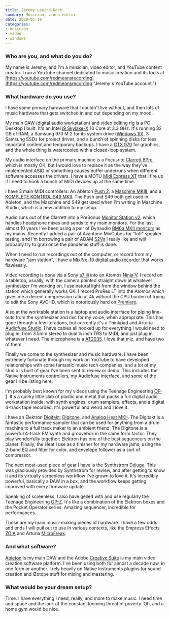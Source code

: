 ```yaml
---
title: Jeremy Leaird-Koch
summary: Musician, video editor
date: 2020-05-19
categories:
- musician
- video
- windows
---
```


### Who are you, and what do you do?

My name is Jeremy, and I'm a musician, video editor, and YouTube content creator. I run a YouTube channel dedicated to music creation and its tools at [https://youtube.com/redmeansrecording](https://youtube.com/redmeansrecording "Jeremy's YouTube account.")

### What hardware do you use?

I have some primary hardware that I couldn't live without, and then lots of music hardware that gets switched in and out depending on my mood.

My main DAW (digital audio workstation) and video editing rig is a PC Desktop I built. It's an Intel [i9 Skylake-X][core-i9-7900x] 10 Core at 3.3 GHz. It's running 32 GB of RAM, a Samsung 970 M.2 for its system drive ([Windows 10][windows-10]), 3 Samsung SSDs for project drives, and a bunch of spinning disks for less important content and temporary backups. I have a [GTX 970][geforce-gtx-970] for graphics, and the whole thing is watercooled with a closed-loop system.

My audio interface on the primary machine is a Focusrite [Clarrett 8Pre][clarett-8pre], which is mostly OK, but I would love to replace it as the way they've implemented ASIO or something causes buffer underruns when different software accesses the drivers. I have a MOTU [Midi Express XT][midi-express-xt] that I fire up if I need to hook a bunch of MIDI devices up at the same time.

I have 3 main MIDI controllers: An Ableton [Push 2][push], a [Maschine MKIII][maschine], and a [KOMPLETE KONTROL S49 MKII][komplete-kontrol-s49]. The Push and S49 both get used in Ableton, and the Maschine and S49 get used when I'm writing in Maschine Studio, which is a new addition to my setup.

Audio runs out of the Clarrett into a PreSonus [Monitor Station v2][monitor-station-v2], which handles headphone mixes and sends to my main monitors. For the last almost 10 years I've been using a pair of Dynaudio [BM6a MKII monitors][bm6a-mkii] as my mains. Recently I added a pair of Avantone MixCubes for "lofi" speaker testing, and I'm borrowing a pair of ADAM [S2Vs][s2v] I really like and will probably try to grab once the pandemic stuff is done.

When I need to run recordings out of the computer, or record from my hardware "jam station", I have a [MixPre-10 digital audio recorder][mixpre-10-ii] that works flawlessly.

Video recording is done via a Sony [a7 iii][a7-iii] into an Atomos [Ninja V][ninja-v]. I record on a tabletop, usually, with the camera pointed straight down at whatever synthesizer I'm working on. I use natural light from the window behind the station which generally works OK. I record ProRes LT into the Atomos which gives me a decent compression ratio at 4k without the CPU burden of trying to edit the Sony AVCHD, which is notoriously hard on [Premiere][].

Also at the worktable station is a laptop and audio interface for piping line-outs from the synthesizer and mic for my voice, when appropriate. This has gone through a few iterations, but currently it's a Thinkpad and Arturia [Audiofuse Studio][audiofuse-studio]. I have cables all hooked up for everything I would need to plug in, from 3.5mm stereo to dual ¼ inch TRS to MIDI, and just plug in whatever I need. The microphone is a [AT2035][]. I love that mic, and have two of them.

Finally we come to the synthesizer and music hardware. I have been extremely fortunate through my work on YouTube to have developed relationships with some fantastic music tech companies, and a lot of my studio is built of gear I've been sent to review or demo. This includes the Native Instruments controllers, my Audiofuse interface, and some of the gear I'll be listing here.

I'm probably best known for my videos using the Teenage Engineering [OP-1][]. It's a quirky little slab of plastic and metal that packs a full digital audio workstation inside, with synth engines, drum samplers, effects, and a digital 4-track tape recorded. It's powerful and weird and I love it.

I have an Elektron [Digitakt][], [Digitone][], and [Analog Heat MKII][analog-heat-mkii]. The Digitakt is a fantastic performance sampler that can be used for anything from a drum machine to a full track maker to an ambient friend. The Digitone is a powerful 4-track FM synth and groovebox in the same form factor. They play wonderfully together: Elektron has one of the best sequencers on the planet. Finally, the Heat I use as a finisher for my hardware jams, using the 2-band EQ and filter for color, and envelope follower as a sort of compressor.

The next most-used piece of gear I have is the Synthstrom [Deluge][]. This was graciously provided by Synthstrom for review, and after getting to know it and its virtually screenless workflow I've grown to love it. It's incredibly powerful, basically a DAW in a box, and the workflow keeps getting improved with every firmware update.

Speaking of screenless, I also have gelled with and use regularly the Teenage Engineering [OP-Z][]. It's like a combination of the Elektron boxes and the Pocket Operator series. Amazing sequencer, incredible for performances.

Those are my main music-making pieces of hardware. I have a few odds and ends I will pull out to use in various contexts, like the Empress Effects [ZOIA][] and Arturia [MicroFreak][].

### And what software?

[Ableton][live] is my main DAW and the Adobe [Creative Suite][creative-suite] is my main video creation software platform. I've been using both for almost a decade now, in one form or another. I rely heavily on Native Instruments plugins for sound creation and iZotope stuff for mixing and mastering.

### What would be your dream setup?

Time. I have everything I need, really, and more to make music. I need time and space and the lack of the constant looming threat of poverty. Oh, and a home gym would be nice.

[a7-iii]: https://electronics.sony.com/imaging/interchangeable-lens-cameras/full-frame/p/ilce7m3-b "A 24.2 megapixel digital camera."
[analog-heat-mkii]: https://www.elektron.se/analog-heat-mkii-explorer "A sound processor."
[at2035]: https://www.audio-technica.com/world_map/cms/wired_mics/cebb57a269d232ee/ "A cardioid microphone."
[audiofuse-studio]: https://www.arturia.com/products/audio/audiofuse-studio/overview "An audio interface."
[bm6a-mkii]: https://dynaudio.com/professional-audio-discontinued/bm-series/bm6a-mkii "Studio speakers."
[clarett-8pre]: https://focusrite.com/en/usb-c-audio-interface/clarett-usb/clarett-8pre-usb "An audio interface."
[core-i9-7900x]: https://corpredirect.intel.com/Redirector/404Redirector.aspx?https://www.intel.com/content/www/us/en/products/processors/core/x-series/i9-7900x.html "A computer processor."
[creative-suite]: https://www.adobe.com/creativecloud.html "A collection of design tools."
[deluge]: https://synthstrom.com/product/deluge/ "A portable synth."
[digitakt]: https://www.elektron.se/digitakt-explorer "A drum machine and sampler."
[digitone]: https://www.elektron.se/digitone-explorer "An FM synth."
[geforce-gtx-970]: https://en.wikipedia.org/wiki/GeForce_900_series "A graphics card."
[komplete-kontrol-s49]: https://www.native-instruments.com/en/products/komplete/keyboards/komplete-kontrol-s49-s61/ "An audio keyboard."
[live]: https://www.ableton.com/en/live/ "Musical creation software."
[maschine]: https://www.native-instruments.com/en/products/maschine/production-systems/maschine/ "A tactile sequencer and sampler."
[microfreak]: https://www.arturia.com/products/hardware-synths/microfreak/overview "A hybrid synth."
[midi-express-xt]: http://motu.com/products/midi/xpressxt_usb "An 8/8 MIDI interface."
[mixpre-10-ii]: https://www.sounddevices.com/product/mixpre-10-ii/ "An audio recorder."
[monitor-station-v2]: https://www.presonus.com/en-US/misc%2Fmore/monitoring-controllers/2777400206.html "An interface for managing audio sources."
[ninja-v]: https://www.atomos.com/products/ninja-v "A 4K monitor recorder."
[op-1]: https://teenage.engineering/products/op-1 "A unique synthesizer."
[op-z]: https://teenage.engineering/products/op-z "A 16 track synth."
[premiere]: https://www.adobe.com/products/premiere.html "A video editing suite."
[push]: https://www.ableton.com/en/push/ "Unique music-making hardware."
[s2v]: https://www.adam-audio.com/en/s-series/s2v/ "Studio speakers."
[windows-10]: https://en.wikipedia.org/wiki/Windows_10 "An operating system."
[zoia]: https://empresseffects.com/products/zoia "A synth."
